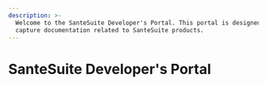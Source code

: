```yaml
---
description: >-
  Welcome to the SanteSuite Developer's Portal. This portal is designed to
  capture documentation related to SanteSuite products.
---
```


# SanteSuite Developer's Portal

